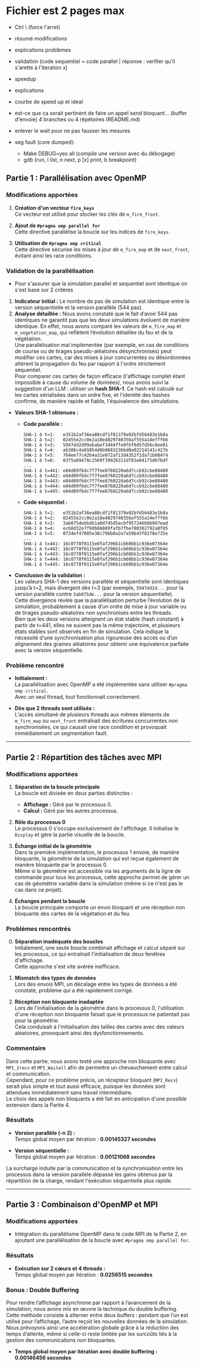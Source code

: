 # Fichier est 2 pages max

- Ctrl \ (force l'arret)

- résumé modifications
- explications problèmes
- validation (code sequentiel = code parallel | réponse : verifier qu'il s'arette à l'iteration x)
- speedup
- explications
- courbe de speed up et ideal

- est-ce que ca serait pertinent de faire un appel send bloquant... (buffer d'envoie)
4 branches ou 4 répétoires (README.md)

- enlever le wait pour ne pas fausser les mesures

- seg fault (core dumped):
    - Make DEBUG=yes all (compile une version avec du débogage)
    - gdb (run, l list, n next, p [x] print, b breakpoint)

## Partie 1 : Parallélisation avec OpenMP

### Modifications apportées
1. **Création d'un vecteur `fire_keys`**  
   Ce vecteur est utilisé pour stocker les clés de `m_fire_front`.

2. **Ajout de `#pragma omp parallel for`**  
   Cette directive parallélise la boucle sur les indices de `fire_keys`.

3. **Utilisation de `#pragma omp critical`**  
   Cette directive sécurise les mises à jour de `m_fire_map` et de `next_front`, évitant ainsi les race conditions.

### Validation de la parallélisation
- Pour s'assurer que la simulation parallel et sequentiel sont identique on s'est basé sur 2 critères
1. **Indicateur initial :**   Le nombre de pas de simulation est identique entre la version séquentielle et la version parallèle (544 pas).
2. **Analyse détaillée :**  Nous avons constaté que le fait d’avoir 544 pas identiques ne garantit pas que les deux simulations évoluent de manière identique. En effet, nous avons comparé les valeurs de `m_fire_map` et `m_vegetation_map`, qui reflètent l’évolution détaillée du feu et de la végétation.  
Une parallélisation mal implémentée (par exemple, en cas de conditions de course ou de tirages pseudo-aléatoires désynchronisés) peut modifier ces cartes, car des mises à jour concurrentes ou désordonnées altèrent la propagation du feu par rapport à l'ordre strictement séquentiel.  
Pour comparer ces cartes de façon efficace (l'affichage complet étant impossible à cause du volume de données), nous avons suivi la suggestion d'un LLM : utiliser un **hash SHA-1**. Ce hash est calculé sur les cartes sérialisées dans un ordre fixe, et l'identité des hashes confirme, de manière rapide et fiable, l'équivalence des simulations.

- **Valeurs SHA-1 obtenues :**

  - **Code parallèle :**
    ```
    SHA-1 à t=1:   e351b2af36ea88cdf1f81379a92bfd56483e1b8a
    SHA-1 à t=2:   02455e2cc0e2a18e4029740356af555a14efff66
    SHA-1 à t=3:   5947dd2d99ababef3444ffe8fbf0d5fd56c8ee81
    SHA-1 à t=4:   ab386c4a01054d0b9683236bd0a92214141c427b
    SHA-1 à t=5:   764ee77c42b4a31e072af13d4352f1da71b084f4
    SHA-1 à t=6:   03f5a89478c2569f39926311df83e04175d6fbdf
    ...
    SHA-1 à t=441: e84d09f6dc7f7fee8760220a6d7ccb92cbe88480
    SHA-1 à t=442: e84d09f6dc7f7fee8760220a6d7ccb92cbe88480
    SHA-1 à t=443: e84d09f6dc7f7fee8760220a6d7ccb92cbe88480
    SHA-1 à t=444: e84d09f6dc7f7fee8760220a6d7ccb92cbe88480
    SHA-1 à t=445: e84d09f6dc7f7fee8760220a6d7ccb92cbe88480
    ```

  - **Code séquentiel :**
    ```
    SHA-1 à t=1:   e351b2af36ea88cdf1f81379a92bfd56483e1b8a
    SHA-1 à t=2:   02455e2cc0e2a18e4029740356af555a14efff66
    SHA-1 à t=3:   3ab075debbdb1a0d745d5acbf957246b0b997ead
    SHA-1 à t=4:   ecb8d32e7f9db66089fafb7fbe700382792a0f85
    SHA-1 à t=5:   0734ef47085e38c79bb0a2e7a59b43f81f8e735e
    ...
    SHA-1 à t=441: 16c0778f0115e0faf296b1cb60bb1c936e07364e
    SHA-1 à t=442: 16c0778f0115e0faf296b1cb60bb1c936e07364e
    SHA-1 à t=443: 16c0778f0115e0faf296b1cb60bb1c936e07364e
    SHA-1 à t=444: 16c0778f0115e0faf296b1cb60bb1c936e07364e
    SHA-1 à t=445: 16c0778f0115e0faf296b1cb60bb1c936e07364e
    ```

- **Conclusion de la validation :**  
  Les valeurs SHA-1 des versions parallèle et séquentielle sont identiques jusqu’à t=2, mais divergent dès t=3 (par exemple, `5947dd2d...` pour la version parallèle contre `3ab075de...` pour la version séquentielle).  
  Cette divergence révèle que la parallélisation perturbe l’évolution de la simulation, probablement à cause d’un ordre de mise à jour variable ou de tirages pseudo-aléatoires non synchronisés entre les threads.  
  Bien que les deux versions atteignent un état stable (hash constant) à partir de t=441, elles ne suivent pas la même trajectoire, et plusieurs états stables sont observés en fin de simulation. Cela indique la nécessité d’une synchronisation plus rigoureuse des accès ou d’un alignement des graines aléatoires pour obtenir une équivalence parfaite avec la version séquentielle.

### Problème rencontré
- **Initialement :**  
  La parallélisation avec OpenMP a été implémentée sans utiliser `#pragma omp critical`.  
  Avec un seul thread, tout fonctionnait correctement.

- **Dès que 2 threads sont utilisés :**  
    L'accès simultané de plusieurs threads aux mêmes éléments de `m_fire_map` ou `next_front` entraînait des écritures concurrentes non synchronisées, ce qui causait une race condition et provoquait immédiatement un segmentation fault.

---

## Partie 2 : Répartition des tâches avec MPI

### Modifications apportées
1. **Séparation de la boucle principale**  
   La boucle est divisée en deux parties distinctes :
   - **Affichage :** Géré par le processus 0.
   - **Calcul :** Géré par les autres processus.

2. **Rôle du processus 0**  
   Le processus 0 s'occupe exclusivement de l'affichage. Il initialise le `Display` et gère la partie visuelle de la boucle.

3. **Échange initial de la géométrie**  
   Dans la première implémentation, le processus 1 envoie, de manière bloquante, la géométrie de la simulation qui est reçue également de manière bloquante par le processus 0.  
   Même si la géométrie est accessible via les arguments de la ligne de commande pour tous les processus, cette approche permet de gérer un cas de géométrie variable dans la simulation (même si ce n'est pas le cas dans ce projet).

4. **Échanges pendant la boucle**  
   La boucle principale comporte un envoi bloquant et une réception non bloquante des cartes de la végétation et du feu.

### Problèmes rencontrés
0. **Séparation inadéquate des boucles**  
   Initialement, une seule boucle combinait affichage et calcul séparé sur les processus, ce qui entraînait l'initialisation de deux fenêtres d'affichage.  
   Cette approche s'est vite avérée inefficace.

1. **Mismatch des types de données**  
   Lors des envois MPI, un décalage entre les types de données a été constaté, problème qui a été rapidement corrigé.

2. **Réception non bloquante inadaptée**  
   Lors de l'initialisation de la géométrie dans le processus 0, l'utilisation d'une réception non bloquante faisait que le processus ne patientait pas pour la géométrie.  
   Cela conduisait à l'initialisation des tailles des cartes avec des valeurs aléatoires, provoquant ainsi des dysfonctionnements.

### Commentaire
Dans cette partie, nous avons testé une approche non bloquante avec `MPI_Irecv` et `MPI_Waitall` afin de permettre un chevauchement entre calcul et communication.  
Cependant, pour ce problème précis, un récepteur bloquant (`MPI_Recv`) serait plus simple et tout aussi efficace, puisque les données sont attendues immédiatement sans travail intermédiaire.  
Le choix des appels non bloquants a été fait en anticipation d'une possible extension dans la Partie 4.

### Résultats
- **Version parallèle (-n 2) :**  
  Temps global moyen par itération : **0.00145327 secondes**

- **Version séquentielle :**  
  Temps global moyen par itération : **0.00121068 secondes**

La surcharge induite par la communication et la synchronisation entre les processus dans la version parallèle dépasse les gains obtenus par la répartition de la charge, rendant l'exécution séquentielle plus rapide.

---

## Partie 3 : Combinaison d'OpenMP et MPI

### Modifications apportées
- Intégration du parallélisme OpenMP dans le code MPI de la Partie 2, en ajoutant une parallélisation de la boucle avec `#pragma omp parallel for`.

### Résultats
- **Exécution sur 2 cœurs et 4 threads :**  
  Temps global moyen par itération : **0.0256515 secondes**

### Bonus : Double Buffering
Pour rendre l’affichage asynchrone par rapport à l’avancement de la simulation, nous avons mis en œuvre la technique du double buffering.  
Cette méthode consiste à alterner entre deux buffers : pendant que l’un est utilisé pour l’affichage, l’autre reçoit les nouvelles données de la simulation.  
Nous prévoyons ainsi une accélération globale grâce à la réduction des temps d’attente, même si celle-ci reste limitée par les surcoûts liés à la gestion des communications non bloquantes.

- **Temps global moyen par itération avec double buffering :**  
  **0.00146456 secondes**
